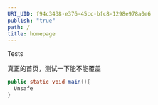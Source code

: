 ```yaml
---
URI_UID: f94c3438-e376-45cc-bfc8-1298e978a0e6
publish: "true"
path: /
title: homepage
---
```

Tests

真正的首页，测试一下能不能覆盖


```java
public static void main(){
  Unsafe
}
```